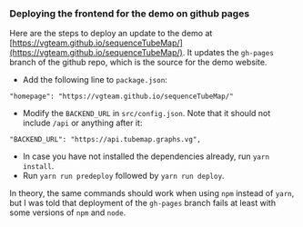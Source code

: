 ### Deploying the frontend for the demo on github pages

Here are the steps to deploy an update to the demo at [https://vgteam.github.io/sequenceTubeMap/](https://vgteam.github.io/sequenceTubeMap/). It updates the `gh-pages` branch of the github repo, which is the source for the demo website.

- Add the following line to `package.json`:

```
"homepage": "https://vgteam.github.io/sequenceTubeMap/"
```

- Modify the `BACKEND_URL` in `src/config.json`. Note that it should not include `/api` or anything after it:

```
"BACKEND_URL": "https://api.tubemap.graphs.vg",
```

- In case you have not installed the dependencies already, run `yarn install`.
- Run `yarn run predeploy` followed by `yarn run deploy`.

In theory, the same commands should work when using `npm` instead of `yarn`, but I was told that deployment of the `gh-pages` branch fails at least with some versions of `npm` and `node`.
